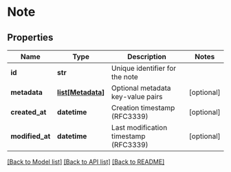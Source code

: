 # Note

## Properties
Name | Type | Description | Notes
------------ | ------------- | ------------- | -------------
**id** | **str** | Unique identifier for the note | 
**metadata** | [**list[Metadata]**](Metadata.md) | Optional metadata key-value pairs | [optional] 
**created_at** | **datetime** | Creation timestamp (RFC3339) | [optional] 
**modified_at** | **datetime** | Last modification timestamp (RFC3339) | [optional] 

[[Back to Model list]](../README.md#documentation-for-models) [[Back to API list]](../README.md#documentation-for-api-endpoints) [[Back to README]](../README.md)

